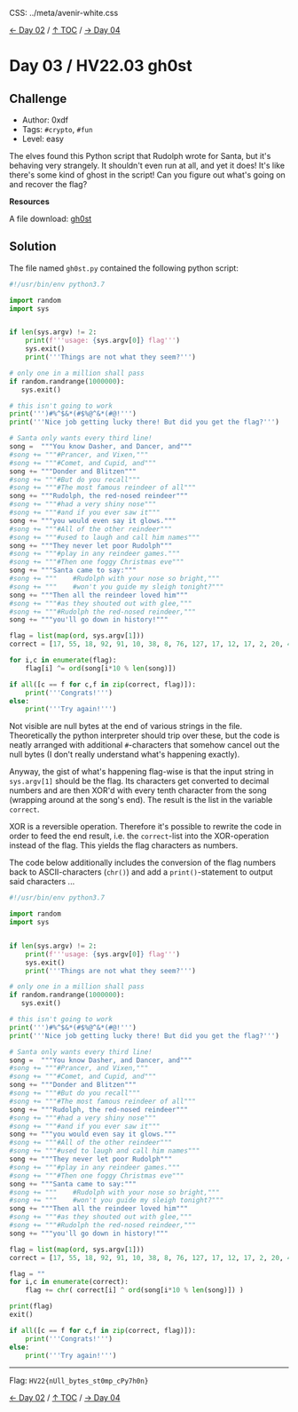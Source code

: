 CSS: ../meta/avenir-white.css

[← Day 02](../day02/) / [↑ TOC](../README.md) / [→ Day 04](../day04/)


# Day 03 / HV22.03 gh0st



## Challenge

* Author: 0xdf
* Tags:   `#crypto`, `#fun`
* Level:  easy

The elves found this Python script that Rudolph wrote for Santa, but it's
behaving very strangely. It shouldn't even run at all, and yet it does! It's
like there's some kind of ghost in the script! Can you figure out what's going
on and recover the flag?

**Resources**

A file download: [gh0st](gh0st.py)



## Solution

The file named `gh0st.py` contained the following python script:

``` python
#!/usr/bin/env python3.7

import random
import sys


if len(sys.argv) != 2:
    print(f'''usage: {sys.argv[0]} flag''')
    sys.exit()
    print('''Things  are not  what they seem?''')

# only one in a million shall pass
if random.randrange(1000000):
   sys.exit()

# this isn't going to work
print(''')#%^$&*(#$%@^&*(#@!''')
print('''Nice job getting lucky there! But did you get the flag?''')

# Santa only wants every third line!
song =  """You know Dasher, and Dancer, and """
#song += """#Prancer, and Vixen, """
#song += """#Comet, and Cupid, and"""
song += """Donder and Blitzen """
#song += """#But do you recall """
#song += """#The most famous reindeer of all"""
song += """Rudolph, the red-nosed reindeer """
#song += """#had a very shiny nose """
#song += """#and if you ever saw it"""
song += """you would even say it glows. """
#song += """#All of the other reindeer """
#song += """#used to laugh and call him names"""
song += """They never let poor Rudolph """
#song += """#play in any reindeer games. """
#song += """#Then one foggy Christmas eve"""
song += """Santa came to say: """
#song += """    #Rudolph with your nose so bright, """
#song += """    #won't you guide my sleigh tonight?"""
song += """Then all the reindeer loved him """
#song += """#as they shouted out with glee, """
#song += """#Rudolph the red-nosed reindeer,"""
song += """you'll go down in history!"""

flag = list(map(ord, sys.argv[1]))
correct = [17, 55, 18, 92, 91, 10, 38, 8, 76, 127, 17, 12, 17, 2, 20, 49, 3, 4, 16, 8, 3, 58, 67, 60, 10, 66, 31, 95, 1, 93]

for i,c in enumerate(flag):
    flag[i] ^= ord(song[i*10 % len(song)])

if all([c == f for c,f in zip(correct, flag)]):
    print('''Congrats!''')
else:
    print('''Try again!''') 
```

Not visible are null bytes at the end of various strings in the file.
Theoretically the python interpreter should trip over these, but the code is
neatly arranged with additional `#`-characters that somehow cancel out the
null bytes (I don't really understand what's happening exactly).

Anyway, the gist of what's happening flag-wise is that the input string in
`sys.argv[1]` should be the flag. Its characters get converted to decimal
numbers and are then XOR'd with every tenth character from the song (wrapping
around at the song's end). The result is the list in the variable `correct`.

XOR is a reversible operation. Therefore it's possible to rewrite the code in
order to feed the end result, i.e. the `correct`-list into the XOR-operation
instead of the flag. This yields the flag characters as numbers.

The code below additionally includes the conversion of the flag numbers back to
ASCII-characters (`chr()`) and add a `print()`-statement to output said
characters ...

``` python
#!/usr/bin/env python3.7

import random
import sys


if len(sys.argv) != 2:
    print(f'''usage: {sys.argv[0]} flag''')
    sys.exit()
    print('''Things  are not  what they seem?''')

# only one in a million shall pass
if random.randrange(1000000):
   sys.exit()

# this isn't going to work
print(''')#%^$&*(#$%@^&*(#@!''')
print('''Nice job getting lucky there! But did you get the flag?''')

# Santa only wants every third line!
song =  """You know Dasher, and Dancer, and """
#song += """#Prancer, and Vixen, """
#song += """#Comet, and Cupid, and"""
song += """Donder and Blitzen """
#song += """#But do you recall """
#song += """#The most famous reindeer of all"""
song += """Rudolph, the red-nosed reindeer """
#song += """#had a very shiny nose """
#song += """#and if you ever saw it"""
song += """you would even say it glows. """
#song += """#All of the other reindeer """
#song += """#used to laugh and call him names"""
song += """They never let poor Rudolph """
#song += """#play in any reindeer games. """
#song += """#Then one foggy Christmas eve"""
song += """Santa came to say: """
#song += """    #Rudolph with your nose so bright, """
#song += """    #won't you guide my sleigh tonight?"""
song += """Then all the reindeer loved him """
#song += """#as they shouted out with glee, """
#song += """#Rudolph the red-nosed reindeer,"""
song += """you'll go down in history!"""

flag = list(map(ord, sys.argv[1]))
correct = [17, 55, 18, 92, 91, 10, 38, 8, 76, 127, 17, 12, 17, 2, 20, 49, 3, 4, 16, 8, 3, 58, 67, 60, 10, 66, 31, 95, 1, 93]

flag = ""
for i,c in enumerate(correct):
    flag += chr( correct[i] ^ ord(song[i*10 % len(song)]) )

print(flag)
exit()

if all([c == f for c,f in zip(correct, flag)]):
    print('''Congrats!''')
else:
    print('''Try again!''') 
```

--------------------------------------------------------------------------------

Flag: `HV22{nUll_bytes_st0mp_cPy7h0n}`

[← Day 02](../day02/) / [↑ TOC](../README.md) / [→ Day 04](../day04/)
